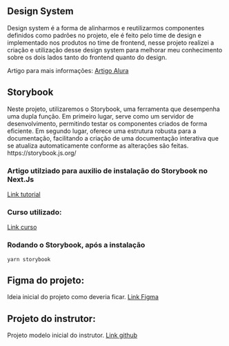 
<h2>Design System</h2>
Design system é a forma de alinharmos e reutilizarmos componentes definidos como padrões no projeto, ele é feito pelo time de design e implementado nos produtos no time de frontend, nesse projeto realizei a criação e utilização desse design system para melhorar meu conhecimento sobre os dois lados tanto do frontend quanto do design.

Artigo para mais informações:
<a href="https://abrir.link/0ZcVa">Artigo Alura</a>

<h2>Storybook</h2>
Neste projeto, utilizaremos o Storybook, uma ferramenta que desempenha uma dupla função. Em primeiro lugar, serve como um servidor de desenvolvimento, permitindo testar os componentes criados de forma eficiente. Em segundo lugar, oferece uma estrutura robusta para a documentação, facilitando a criação de uma documentação interativa que se atualiza automaticamente conforme as alterações são feitas. https://storybook.js.org/

<h3>Artigo utilziado para auxilio de instalação do Storybook no Next.Js</h3>
<a href="https://storybook.js.org/blog/get-started-with-storybook-and-next-js/">Link tutorial</a>

<h3>Curso utilizado:</h3>
<a href="https://cursos.alura.com.br/course/react-criando-design-system-tailwind/">Link curso</a>


<h3>Rodando o Storybook, após a instalação</h3>

```
yarn storybook
```

<h2>Figma do projeto:</h2>
Ideia inicial do projeto como deveria ficar. <a href="https://abrir.link/Jk4D9">Link Figma</a>

<h2>Projeto do instrutor:</h2>
Projeto modelo inicial do instrutor. <a href="https://github.com/alura-cursos/alfabit-design-system">Link github</a>